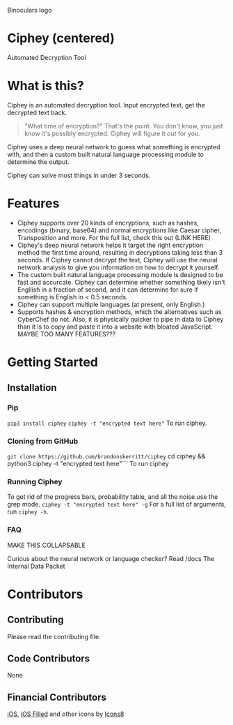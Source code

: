 Binoculars logo
# Ciphey (centered)
Automated Decryption Tool

# What is this?
Ciphey is an automated decryption tool. Input encrypted text, get the decrypted text back.
> "What time of encryption?"
That's the point. You don't know, you just know it's possibly encrypted. Ciphey will figure it out for you.

Ciphey uses a deep neural network to guess what something is encrypted with, and then a custom built natural language processing module to determine the output.

Ciphey can solve most things in under 3 seconds.
# Features
* Ciphey supports over 20 kinds of encryptions, such as hashes, encodings (binary, base64) and normal encryptions like Caesar cipher, Transposition and more. For the full list, check this out (LINK HERE)
* Ciphey's deep neural network helps it target the right encryption method the first time around, resulting in decryptions taking less than 3 seconds. If Ciphey cannot decrypt the text, Ciphey will use the neural network analysis to give you information on how to decrypt it yourself.
* The custom built natural language processing module is designed to be fast and accurcate. Ciphey can determine whether something likely isn't Engllish in a fraction of second, and it can determine for sure if something is English in < 0.5 seconds.
* Ciphey can support multiple languages (at present, only English.)
* Supports hashes & encryption methods, which the alternatives such as CyberChef do not. Also, it is physically quicker to pipe in data to Ciphey than it is to copy and paste it into a website with bloated JavaScript.
MAYBE TOO MANY FEATURES???
# Getting Started
## Installation
### Pip
```pip3 install ciphey```
```ciphey -t "encrypted text here"```
To run ciphey.

### Cloning from GitHub
```git clone https://github.com/brandonskerritt/ciphey```
cd ciphey && python3 ciphey -t "encrypted text here"```
To run ciphey
### Running Ciphey
To get rid of the progress bars, probability table, and all the noise use the grep mode.
```ciphey -t "encrypted text here" -g```
For a full list of arguments, run `ciphey -h`.

### FAQ
MAKE THIS COLLAPSABLE

Curious about the neural network or language checker? Read /docs
The Internal Data Packet

# Contributors
## Contributing
Please read the contributing file.
## Code Contributors
None
## Financial Contributors

<a target="_blank" href="https://icons8.com/icons/set/binoculars">iOS</a>, <a target="_blank" href="https://icons8.com/icons/set/binoculars">iOS Filled</a> and other icons by <a target="_blank" href="https://icons8.com">Icons8</a>


